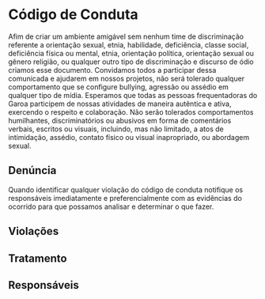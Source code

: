 # Código de Conduta
Afim de criar um ambiente amigável sem nenhum time de discriminação referente a orientação sexual, etnia, habilidade, deficiência, classe social, deficiência física ou mental, etnia, orientação política, orientação sexual ou gênero religião, ou qualquer outro tipo de discriminação e discurso de ódio criamos esse documento.
Convidamos todos a participar dessa comunicada e ajudarem em nossos projetos, não será tolerado qualquer comportamento que se configure bullying, agressão ou assédio em qualquer tipo de mídia.
Esperamos que todas as pessoas frequentadoras do Garoa participem de nossas atividades de maneira autêntica e ativa, exercendo o respeito e colaboração. Não serão tolerados comportamentos humilhantes, discriminatórios ou abusivos em forma de comentários verbais, escritos ou visuais, incluindo, mas não limitado, a atos de intimidação, assédio, contato físico ou visual inapropriado, ou abordagem sexual.
## Denúncia
Quando identificar qualquer violação do código de conduta notifique os responsáveis imediatamente e preferencialmente com as evidências do ocorrido para que possamos analisar e determinar o que fazer.
## Violações
## Tratamento
## Responsáveis
